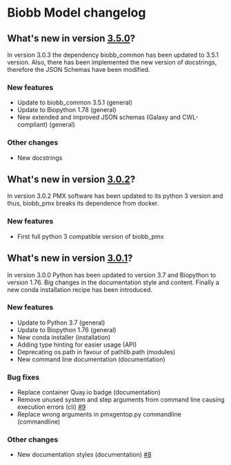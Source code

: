 # Biobb Model changelog

## What's new in version [3.5.0](https://github.com/bioexcel/biobb_pmx/releases/tag/3.5.0)?
In version 3.0.3 the dependency biobb_common has been updated to 3.5.1 version. Also, there has been implemented the new version of docstrings, therefore the JSON Schemas have been modified.

### New features

* Update to biobb_common 3.5.1 (general)
* Update to Biopython 1.78 (general)
* New extended and improved JSON schemas (Galaxy and CWL-compliant) (general)

### Other changes

* New docstrings

## What's new in version [3.0.2](https://github.com/bioexcel/biobb_pmx/releases/tag/3.0.2)?
In version 3.0.2 PMX software has been updated to its python 3 version and thus, biobb_pmx breaks its dependence from docker.

### New features

* First full python 3 compatible version of biobb_pmx

## What's new in version [3.0.1](https://github.com/bioexcel/biobb_pmx/releases/tag/3.0.1)?
In version 3.0.0 Python has been updated to version 3.7 and Biopython to version 1.76.
Big changes in the documentation style and content. Finally a new conda installation recipe has been introduced.

### New features

* Update to Python 3.7 (general)
* Update to Biopython 1.76 (general)
* New conda installer (installation)
* Adding type hinting for easier usage (API)
* Deprecating os.path in favour of pathlib.path (modules)
* New command line documentation (documentation)

### Bug fixes

* Replace container Quay.io badge (documentation)
* Remove unused system and step arguments from command line causing execution errors (cli) [#9](https://github.com/bioexcel/biobb_model/issues/9)
* Replace wrong arguments in pmxgentop.py commandline (commandline)

### Other changes

* New documentation styles (documentation) [#8](https://github.com/bioexcel/biobb_model/issues/8)